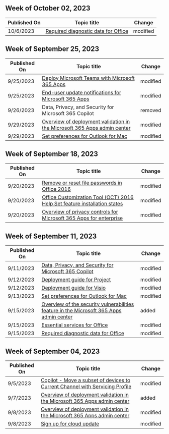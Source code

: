 <!-- This file is generated automatically each week. Changes made to this file will be overwritten.-->



## Week of October 02, 2023


| Published On |Topic title | Change |
|------|------------|--------|
| 10/6/2023 | [Required diagnostic data for Office](/DeployOffice/privacy/required-diagnostic-data) | modified |


## Week of September 25, 2023


| Published On |Topic title | Change |
|------|------------|--------|
| 9/25/2023 | [Deploy Microsoft Teams with Microsoft 365 Apps](/DeployOffice/teams-install) | modified |
| 9/25/2023 | [End-user update notifications for Microsoft 365 Apps](/DeployOffice/updates/end-user-update-notifications-microsoft-365-apps) | modified |
| 9/26/2023 | Data, Privacy, and Security for Microsoft 365 Copilot | removed |
| 9/29/2023 | [Overview of deployment validation in the Microsoft 365 Apps admin center](/DeployOffice/admincenter/overview-deployment-validation) | modified |
| 9/29/2023 | [Set preferences for Outlook for Mac](/DeployOffice/mac/preferences-outlook) | modified |


## Week of September 18, 2023


| Published On |Topic title | Change |
|------|------------|--------|
| 9/20/2023 | [Remove or reset file passwords in Office 2016](/DeployOffice/office2016/security/remove-reset-file-passwords) | modified |
| 9/20/2023 | [Office Customization Tool (OCT) 2016 Help Set feature installation states](/DeployOffice/oct/oct-2016-help-set-feature-installation-states) | modified |
| 9/20/2023 | [Overview of privacy controls for Microsoft 365 Apps for enterprise](/DeployOffice/privacy/overview-privacy-controls) | modified |


## Week of September 11, 2023


| Published On |Topic title | Change |
|------|------------|--------|
| 9/11/2023 | [Data, Privacy, and Security for Microsoft 365 Copilot](/DeployOffice/privacy/microsoft-365-copilot) | modified |
| 9/12/2023 | [Deployment guide for Project](/DeployOffice/deployment-guide-for-project) | modified |
| 9/12/2023 | [Deployment guide for Visio](/DeployOffice/deployment-guide-for-visio) | modified |
| 9/13/2023 | [Set preferences for Outlook for Mac](/DeployOffice/mac/preferences-outlook) | modified |
| 9/15/2023 | [Overview of the security vulnerabilities feature in the Microsoft 365 Apps admin center](/DeployOffice/admincenter/overview-security-vulnerabilities) | added |
| 9/15/2023 | [Essential services for Office](/DeployOffice/privacy/essential-services) | modified |
| 9/15/2023 | [Required diagnostic data for Office](/DeployOffice/privacy/required-diagnostic-data) | modified |


## Week of September 04, 2023


| Published On |Topic title | Change |
|------|------------|--------|
| 9/5/2023 | [Copilot - Move a subset of devices to Current Channel with Servicing Profile](/DeployOffice/updates/move-devices-channel-servicingprofiles) | modified |
| 9/7/2023 | [Overview of deployment validation in the Microsoft 365 Apps admin center](/DeployOffice/admincenter/overview-deployment-validation) | added |
| 9/8/2023 | [Overview of deployment validation in the Microsoft 365 Apps admin center](/DeployOffice/admincenter/overview-deployment-validation) | modified |
| 9/8/2023 | [Sign up for cloud update](/DeployOffice/other/signup-for-cloud-update) | modified |
